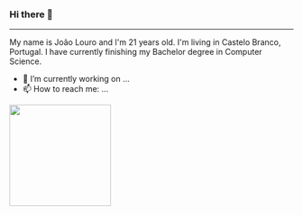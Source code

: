 ### Hi there 👋
---
My name is João Louro and I'm 21 years old. I'm living in Castelo Branco, Portugal. I have currently finishing my Bachelor degree in Computer Science.
- 🔭 I’m currently working on ...
- 📫 How to reach me: ...

<div>
  <a href="https://github.com/joaolouro02">
  <img height="180em" src="https://github-readme-stats.vercel.app/api/top-langs/?username=joaolouro02&layout=compact&langs_count=16&theme=dark"/>
</div>


